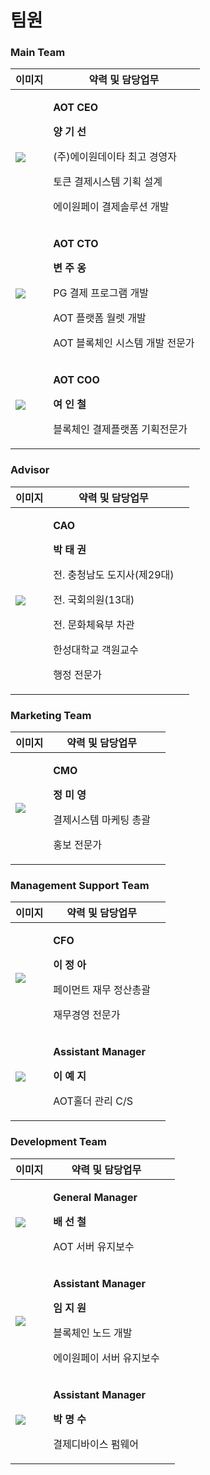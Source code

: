 # 팀원

### Main Team

| 이미지                               | 약력 및 담당업무                                                                                                                                               |
| --------------------------------- | ------------------------------------------------------------------------------------------------------------------------------------------------------- |
| ![](.gitbook/assets/team\_01.jpg) | <p><strong>AOT CEO</strong></p><p><strong>양 기 선</strong></p><p><strong></strong></p><p>(주)에이원데이타 최고 경영자</p><p>토큰 결제시스템 기획 설계</p><p>에이원페이 결제솔루션 개발</p>   |
| ![](.gitbook/assets/team\_04.jpg) | <p><strong>AOT CTO</strong></p><p><strong>변 주 옹</strong></p><p><strong></strong></p><p>PG 결제 프로그램 개발</p><p>AOT 플랫폼 월렛 개발 </p><p>AOT 블록체인 시스템 개발 전문가</p> |
| ![](.gitbook/assets/team\_02.jpg) | <p><strong>AOT COO</strong></p><p><strong>여 인 철</strong></p><p><strong></strong></p><p>블록체인 결제플랫폼 기획전문가</p>                                             |

### Advisor

| 이미지                               | 약력 및 담당업무                                                                                                                                                                   |   |
| --------------------------------- | --------------------------------------------------------------------------------------------------------------------------------------------------------------------------- | - |
| ![](.gitbook/assets/team\_03.jpg) | <p><strong>CAO</strong></p><p><strong>박 태 권</strong></p><p><strong></strong></p><p>전. 충청남도 도지사(제29대)</p><p>전. 국회의원(13대)</p><p>전. 문화체육부 차관</p><p>한성대학교 객원교수</p><p>행정 전문가</p> |   |

### Marketing Team

| 이미지                               | 약력 및 담당업무                                                                                                        |   |
| --------------------------------- | ---------------------------------------------------------------------------------------------------------------- | - |
| ![](.gitbook/assets/team\_07.jpg) | <p><strong>CMO</strong></p><p><strong>정 미 영</strong></p><p><strong></strong></p><p>결제시스템 마케팅 총괄</p><p>홍보 전문가</p> |   |

### Management Support Team

| 이미지                               | 약력 및 담당업무                                                                                                          |   |
| --------------------------------- | ------------------------------------------------------------------------------------------------------------------ | - |
| ![](.gitbook/assets/team\_06.jpg) | <p><strong>CFO</strong></p><p><strong>이 정 아</strong></p><p><strong></strong></p><p>페이먼트 재무 정산총괄</p><p>재무경영 전문가</p> |   |
| ![](.gitbook/assets/team\_08.jpg) | <p><strong>Assistant Manager</strong></p><p><strong>이 예 지</strong></p><p><strong></strong></p><p>AOT홀더 관리 C/S</p>  |   |

### Development Team

| 이미지                               | 약력 및 담당업무                                                                                                                           |   |
| --------------------------------- | ----------------------------------------------------------------------------------------------------------------------------------- | - |
| ![](.gitbook/assets/team\_05.jpg) | <p><strong>General Manager</strong></p><p><strong>배 선 철</strong></p><p><strong></strong></p><p>AOT 서버 유지보수</p>                      |   |
| ![](.gitbook/assets/team\_09.jpg) | <p><strong>Assistant Manager</strong></p><p><strong>임 지 원</strong></p><p><strong></strong></p><p>블록체인 노드 개발</p><p>에이원페이 서버 유지보수</p> |   |
| ![](.gitbook/assets/team\_10.jpg) | <p><strong>Assistant Manager</strong></p><p><strong>박 명 수</strong></p><p><strong></strong></p><p>결제디바이스 펌웨어</p>                     |   |
